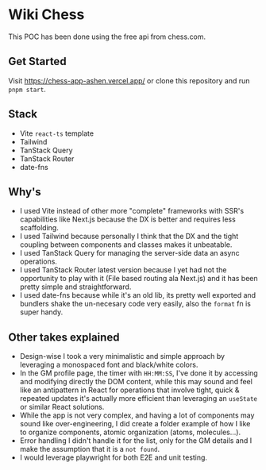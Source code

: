 # Wiki Chess

This POC has been done using the free api from chess.com.

## Get Started

Visit https://chess-app-ashen.vercel.app/ or clone this repository and run `pnpm start`.

## Stack

- Vite `react-ts` template
- Tailwind
- TanStack Query
- TanStack Router
- date-fns

## Why's

- I used Vite instead of other more "complete" frameworks with SSR's capabilities like Next.js because the DX is better and requires less scaffolding.
- I used Tailwind because personally I think that the DX and the tight coupling between components and classes makes it unbeatable.
- I used TanStack Query for managing the server-side data an async operations.
- I used TanStack Router latest version because I yet had not the opportunity to play with it (File based routing ala Next.js) and it has been pretty simple and straightforward.
- I used date-fns because while it's an old lib, its pretty well exported and bundlers shake the un-necesary code very easily, also the `format` fn is super handy.

## Other takes explained

- Design-wise I took a very minimalistic and simple approach by leveraging a monospaced font and black/white colors.
- In the GM profile page, the timer with `HH:MM:SS`, I've done it by accessing and modifying directly the DOM content,
while this may sound and feel like an antipattern in React for operations that involve tight, quick & repeated updates
it's actually more efficient than leveraging an `useState` or similar React solutions.
- While the app is not very complex, and having a lot of components may sound like over-engineering, I did create a 
folder example of how I like to organize components, atomic organization (atoms, molecules...).
- Error handling I didn't handle it for the list, only for the GM details and I make the assumption that it is a `not found`.
- I would leverage playwright for both E2E and unit testing.
